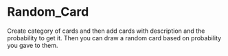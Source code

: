 # Random_Card
Create category of cards and then add cards with description and the probability to get it. Then you can draw a random card based on probability you gave to them.
